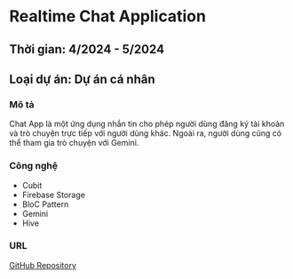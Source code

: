 # Realtime Chat Application

## Thời gian: 4/2024 - 5/2024

## Loại dự án: Dự án cá nhân

### Mô tả
Chat App là một ứng dụng nhắn tin cho phép người dùng đăng ký tài khoản và trò chuyện trực tiếp với người dùng khác. Ngoài ra, người dùng cũng có thể tham gia trò chuyện với Gemini.

### Công nghệ
- Cubit
- Firebase Storage
- BloC Pattern
- Gemini
- Hive

### URL
[GitHub Repository](https://github.com/Manh-Dung/ChatApp)
